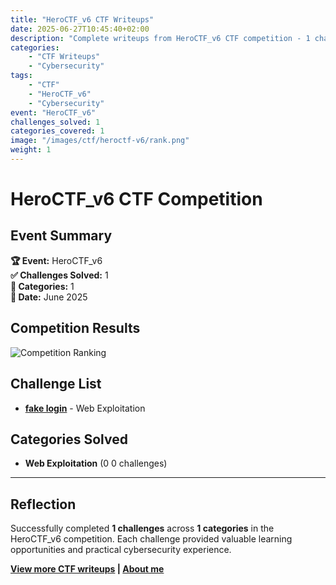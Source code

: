 ```yaml
---
title: "HeroCTF_v6 CTF Writeups"
date: 2025-06-27T10:45:40+02:00
description: "Complete writeups from HeroCTF_v6 CTF competition - 1 challenges solved across 1 categories"
categories:
    - "CTF Writeups"
    - "Cybersecurity"
tags:
    - "CTF"
    - "HeroCTF_v6"
    - "Cybersecurity"
event: "HeroCTF_v6"
challenges_solved: 1
categories_covered: 1
image: "/images/ctf/heroctf-v6/rank.png"
weight: 1
---
```


# HeroCTF_v6 CTF Competition

## Event Summary

**🏆 Event:** HeroCTF_v6  
**✅ Challenges Solved:** 1  
**🎯 Categories:** 1  
**📅 Date:** June 2025

## Competition Results

![Competition Ranking](/images/ctf/heroctf-v6/rank.png)

## Challenge List

- **[fake login](/ctf/heroctf-v6/fake-login/)** - Web Exploitation


## Categories Solved

- **Web Exploitation** (0
0 challenges)

---

## Reflection

Successfully completed **1 challenges** across **1 categories** in the HeroCTF_v6 competition. Each challenge provided valuable learning opportunities and practical cybersecurity experience.

**[View more CTF writeups](/ctf) | [About me](/about)**
